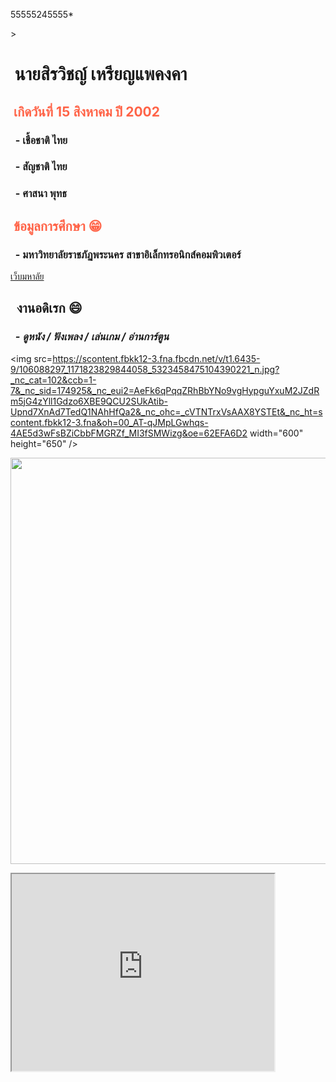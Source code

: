55555245555*<!DOCTYPE html>
<html>
<head>
<title> แนะนำตัวเอง </title>
<meta charset="UTF-8">
<link rel="icon" type="image/png" href="tool11_122838.png">
</head>
<body img src="https://i0.wp.com/windowscustomization.com/wp-content/uploads/2018/09/flat-earth.gif?fit=750%2C341&quality=80&strip=all&ssl=1" />
>
<h1 style="text-align: left;"><strong>&nbsp;นายสิรวิชญ์ เหรียญแพคงคา </strong></h1>
<h2 style="color:Tomato;text-align: left;"><strong>&nbsp;เกิดวันที่ 15 สิงหาคม ปี 2002 </strong></h2>
<h3 style="text-align: left;"><strong>&nbsp; - เชื้อชาติ ไทย</strong></h3>
<h3 style="text-align: left;"><strong>&nbsp; - สัญชาติ ไทย</strong></h3>
<h3 style="text-align: left;"><strong>&nbsp; - ศาสนา พุทธ</strong></h3>
<h2 style="color:Tomato;text-align: left;"><strong>&nbsp;ข้อมูลการศึกษา &#128513;</strong></h2>
<h3 style="text-align: left;"><strong>&nbsp; - มหาวิทยาลัยราชภัฏพระนคร สาขาอิเล็กทรอนิกส์คอมพิวเตอร์</strong></h3>
  <p style="text-align: left;"><a href="https://pnru.ac.th" target="blank">เว็บมหาลัย</a></p>
<h2 style="col7                                                                                                                                                                                                                                                                                                                                                                                                                                                                                                                                                                                                                                                                                                                                                                                                                                                                                                                                                                                                                                                                                                                                                                                                                                                                                                                                                                                                                                                                                                                                                                                                           or:Tomato; text-align: left;"><strong>&nbsp; งานอดิเรก &#128516;</strong></h2>
<h3><em><strong>&nbsp; - ดูหนัง / ฟังเพลง / เล่นเกม / อ่านการ์ตูน</strong></em></h3>


  
  <img src=https://scontent.fbkk12-3.fna.fbcdn.net/v/t1.6435-9/106088297_1171823829844058_5323458475104390221_n.jpg?_nc_cat=102&ccb=1-7&_nc_sid=174925&_nc_eui2=AeFk6qPqqZRhBbYNo9vgHypguYxuM2JZdRm5jG4zYll1Gdzo6XBE9QCU2SUkAtib-Upnd7XnAd7TedQ1NAhHfQa2&_nc_ohc=_cVTNTrxVsAAX8YSTEt&_nc_ht=scontent.fbkk12-3.fna&oh=00_AT-qJMpLGwhqs-4AE5d3wFsBZiCbbFMGRZf_MI3fSMWizg&oe=62EFA6D2 width="600" height="650" />
  
  <img src="https://scontent.fbkk12-2.fna.fbcdn.net/v/t39.30808-6/257395128_1546232285736542_7243492499334481216_n.jpg?_nc_cat=104&ccb=1-7&_nc_sid=174925&_nc_eui2=AeGtO4EhWmXUrdCKXRC8zGQs4dJa57i8wLLh0lrnuLzAsmc6KJ31tX_IMKpJt2R8iaQA0AtS_0nLxF21cySRLbV6&_nc_ohc=ox1YTGK_ggsAX9XMnlx&_nc_zt=23&_nc_ht=scontent.fbkk12-2.fna&oh=00_AT8mJA4xVua9iTcMLMrVfMgWty3pldVGf9nyTZY-vakRww&oe=62CE7A6B" width="600" height="650" />

  <p><iframe src="https://www.youtube.com/embed/9EDZixuODrw?controls=0" width="420" height="315"></iframe></p>

  </body>
</html>

